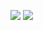 ![](https://raw.github.com/stillsaiko/1252/main/Open.png)
![](https://raw.github.com/stillsaiko/1252/main/Window.png)